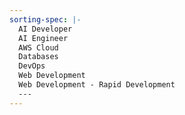 ```yaml
---
sorting-spec: |-
  AI Developer
  AI Engineer
  AWS Cloud
  Databases
  DevOps
  Web Development
  Web Development - Rapid Development
  ---
---
```

